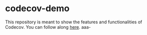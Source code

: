 # codecov-demo
This repository is meant to show the features and functionalities of Codecov. You can follow along [here](https://docs.codecov.com/docs/codecov-tutorial).
aaa-
